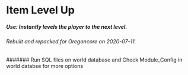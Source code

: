 # Item Level Up

##### Use: Instantly levels the player to the next level.

###### Rebuilt and repacked for Oregoncore on 2020-07-11.

####### Run SQL files on world database and Check Module_Config in world databse for more options